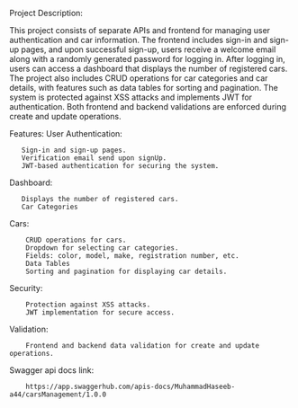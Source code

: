 Project Description:


This project consists of separate APIs and frontend for managing user authentication and car information. The frontend includes sign-in and sign-up pages, and upon successful sign-up, users receive a welcome email along with a randomly generated password for logging in. After logging in, users can access a dashboard that displays the number of registered cars. The project also includes CRUD operations for car categories and car details, with features such as data tables for sorting and pagination. The system is protected against XSS attacks and implements JWT for authentication. Both frontend and backend validations are enforced during create and update operations.



Features:
  User Authentication:

       Sign-in and sign-up pages.
       Verification email send upon signUp.
       JWT-based authentication for securing the system.

  Dashboard:

       Displays the number of registered cars.
       Car Categories

  Cars:

        CRUD operations for cars.
        Dropdown for selecting car categories.
        Fields: color, model, make, registration number, etc.
        Data Tables
        Sorting and pagination for displaying car details.

  Security:

        Protection against XSS attacks.
        JWT implementation for secure access.

  Validation:

        Frontend and backend data validation for create and update operations.



  Swagger api docs link:

        https://app.swaggerhub.com/apis-docs/MuhammadHaseeb-a44/carsManagement/1.0.0
